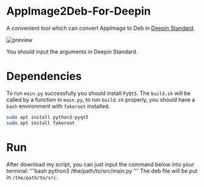 # AppImage2Deb-For-Deepin
A convenient tool which can convert AppImage to Deb in [Deepin Standard](https://doc.chinauos.com/content/M7kCi3QB_uwzIp6HyF5J).

![preview](https://github.com/user-attachments/assets/80eab217-ef02-4fec-b339-38d3f11f2219)

You should input the arguments in Deepin Standard.
# Dependencies
To run `main.py` successfully you should install `PyQt5`.
The `build.sh` will be called by a function in `main.py`, to run `build.sh` properly, you should have a `bash` environment with `fakeroot` installed.

```bash
sudo apt install python3-pyqt5
sudo apt install fakeroot
```

# Run
After download my script, you can just input the command below into your terminal:
'''bash
python3 /the/path/to/src/main.py
'''
The deb file will be put in `/the/path/to/src`.
